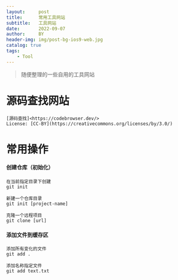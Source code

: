 ```yaml
---
layout:     post
title:      常用工具网站
subtitle:   工具网站
date:       2022-09-07
author:     BY
header-img: img/post-bg-ios9-web.jpg
catalog: true
tags:
    - Tool
---
```


>随便整理的一些自用的工具网站


# 源码查找网站

	[源码查找]<https://codebrowser.dev/>
	License: [CC-BY](https://creativecommons.org/licenses/by/3.0/)


# 常用操作

#### 创建仓库（初始化）
	在当前指定目录下创建
	git init
	
	新建一个仓库目录
	git init [project-name]
	
	克隆一个远程项目
	git clone [url]
	
#### 添加文件到缓存区

	添加所有变化的文件
 	git add .

	添加名称指定文件
	git add text.txt

